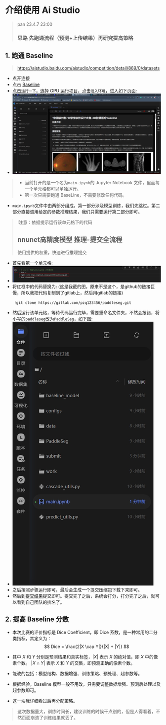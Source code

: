 # 介绍使用 Ai Studio
> pan 23.4.7 23:00
> ### 思路 **先跑通流程（预测+上传结果）再研究提高策略**

## 1. 跑通 Baseline
> https://aistudio.baidu.com/aistudio/competition/detail/889/0/datasets
- 点开连接
- 点击 [Baseline](https://aistudio.baidu.com/aistudio/projectdetail/5836342)
- 点击`运行一下`，选择 GPU 运行项目，点击`进入环境`，进入如下页面:
- ![image](/docs/img/aistudio.jpg)
> - 当前打开的是一个名为`main.ipynb`的 Jupyter Notebook 文件，里面每一个单元格都可以单独运行。
> - 第一次只需要跑通 BaseLine，不需要修改任何代码。
- `main.ipynb`文件中由两部分组成，第一部分涉及模型训练，我们先跳过。第二部分直接调用给定的参数推理结果，我们只需要运行第二部分即可。
> !注意：依据提示运行该单元格下的代码
> ## nnunet高精度模型 推理-提交全流程
> 使用提供的权重，快速进行推理提交
- 首先看第一个单元格:
- ![image](/docs/img/cell1.jpg)
- 将红框中的代码替换为: (这是我截的图，原来不是这个，是github的链接巨慢，所以我把代码复制到了gitlab上，然后用gitlab的链接)
```
    !git clone https://gitlab.com/pzq123456/paddleseg.git
```
- 然后运行该单元格，等待代码运行完毕，需要重命名文件夹，不然会报错，将小写的`paddleseg`改为`PaddleSeg`，如下图:
- ![image](/docs/img/2.jpg)
- 之后按照步骤运行即可，最后会生成一个提交压缩包下载下来即可。
- 然后到[提交结果](https://aistudio.baidu.com/aistudio/competition/detail/889/0/submit-result)提交即可。提交完了之后，系统会打分，打分完了之后，就可以看到自己团队的排名了。

## 2. 提高 Baseline 分数
- 本次比赛的评价指标是 Dice Coefficient，即 Dice 系数，是一种常用的二分类指标，其定义为：
$$ Dice = \frac{2|X \cap Y|}{|X| + |Y|} $$

- 其中 $X$ 和 $Y$ 分别是预测结果和真实标签，$\left|X\right|$ 表示 $X$ 的绝对值，即 $X$ 中的像素个数。 $|X \cap Y|$ 表示 $X$ 和 $Y$ 的交集，即预测正确的像素个数。
- 能改的包括：模型结构、数据增强、训练策略、预处理、超参数等。
- 根据经验，Baseline 模型一般不用改，只需要调整数据增强、预测后处理以及超参数即可。
- 这一块我详细看过后再分配策略。

> 这次数据量大，训练时间长，建议训练的时候干点别的，但是人得看着，不然页面崩溃了训练结果就丢了。